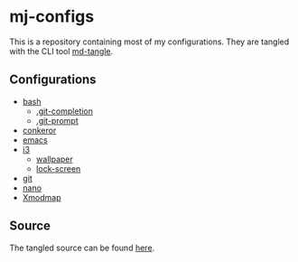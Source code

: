 # mj-configs

This is a repository containing most of my configurations. They are
tangled with the CLI tool [md-tangle][1].

## Configurations

* [bash](configurations/bash.md)
    * [.git-completion](assets/.git-completion.bash)
    * [.git-prompt](assets/.git-prompt.sh)
* [conkeror](configurations/conkeror.md)
* [emacs](configurations/emacs.md)
* [i3](configurations/i3.md)
    * [wallpaper](assets/wallpaper.png)
    * [lock-screen](assets/lock-screen.png)
* [git](configurations/git.md)
* [nano](configurations/nano.md)
* [Xmodmap](configurations/xmodmap.md)

## Source

The tangled source can be found [here](src).


[1]: https://github.com/joakimmj/md-tangle
